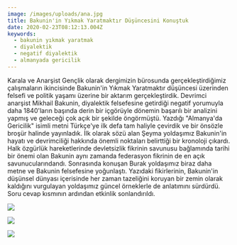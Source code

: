 ```yaml
---
image: /images/uploads/ana.jpg
title: Bakunin'in Yıkmak Yaratmaktır Düşüncesini Konuştuk
date: 2020-02-23T08:12:13.004Z
keywords:
  - bakunin yıkmak yaratmak
  - diyalektik
  - negatif diyalektik
  - almanyada gericilik
---
```


Karala ve Anarşist Gençlik olarak dergimizin bürosunda gerçekleştirdiğimiz çalışmaların ikincisinde Bakunin'in Yıkmak Yaratmaktır düşüncesi üzerinden felsefi ve politik yaşamı üzerine bir aktarım gerçekleştirdik. Devrimci anarşist Mikhail Bakunin, diyalektik felsefesine getirdiği negatif yorumuyla daha 1840'ların başında derin bir içgörüyle dönemin başarılı bir analizini yapmış ve geleceği çok açık bir şekilde öngörmüştü. Yazdığı "Almanya'da Gericilik" isimli metni Türkçe'ye ilk defa tam haliyle çevirdik ve bir önsözle broşür halinde yayınladık. İlk olarak sözü alan Şeyma yoldaşımız Bakunin'in hayatı ve devrimciliği hakkında önemli noktaları belirttiği bir kronoloji çıkardı. Halk özgürlük hareketlerinde devletsizlik fikrinin savunusu bağlamında tarihi bir önemi olan Bakunin aynı zamanda federasyon fikrinin de en açık savunucularındandı. Sonrasında konuşan Burak yoldaşımız biraz daha metne ve Bakunin felsefesine yoğunlaştı. Yazıdaki fikirlerinin, Bakunin'in düşünsel dünyası içerisinde her zaman tazeliğini koruyan bir zemin olarak kaldığını vurgulayan yoldaşımız güncel örneklerle de anlatımını sürdürdü. Soru cevap kısmının ardından etkinlik sonlandırıldı.

![](/images/uploads/1.jpg)

![](/images/uploads/3.jpg)

![](/images/uploads/2.jpg)


